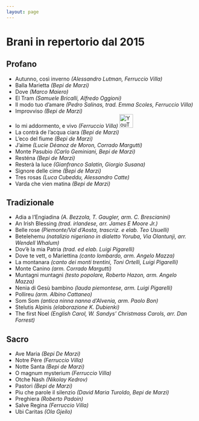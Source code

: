```yaml
---
layout: page
---
```


<p></p>

<h1>Brani in repertorio dal 2015</h1>

<h2>Profano</h2>

- Autunno, così inverno *(Alessandro Lutman, Ferruccio Villa)*
- Balla Marietta *(Bepi de Marzi)*
- Dove *(Marco Maiero)*
- El Tram *(Samuele Bricalli, Alfredo Oggioni)*
- Il modo tuo d’amare *(Pedro Salinas, trad. Emma Scoles, Ferruccio Villa)*
- Improvviso *(Bepi de Marzi)*
- Io mi addormento, e vivo *(Ferruccio Villa)* <a href="https://youtu.be/wyq35YPMo9w"><img src="https://www.corovimercate.it/assets/img/icons8-youtube-50.png" alt="YouTube" style="width:36px;height:36px;"></a>
- La contrà de l’acqua ciara *(Bepi de Marzi)*
- L’eco del fiume *(Bepi de Marzi)* 
- J’aime *(Lucie Déanoz de Moron, Corrado Margutti)* 
- Monte Pasubio *(Carlo Geminiani, Bepi de Marzi)*
- Resténa *(Bepi de Marzi)*
- Resterà la luce *(Gianfranco Salatin, Giorgio Susana)*
- Signore delle cime *(Bepi de Marzi)*
- Tres rosas *(Luca Cubeddu, Alessandro Catte)* 
- Varda che vien matina *(Bepi de Marzi)*

<h2>Tradizionale</h2>

- Adia a l’Engiadina *(A. Bezzola, T. Gaugler, arm. C. Brescianini)* 
- An Irish Blessing *(trad. irlandese, arr. James E Moore Jr.)* 
- Belle rose *(Piemonte/Val d’Aosta, trascriz. e elab. Teo Usuelli)*
- Betelehemu *(natalizio nigeriano in dialetto Yoruba, Via Olantunji, arr. Wendell Whalum)*
- Dov’è la mia Patria *(trad. ed elab. Luigi Pigarelli)*
- Dove te vett, o Mariettina *(canto lombardo, arm. Angelo Mazza)*
- La montanara *(canto dei monti trentini, Toni Ortelli, Luigi Pigarelli)*
- Monte Canino *(arm. Corrado Margutti)* 
- Muntagni muntagni *(testo popolare, Roberto Hazon, arm. Angelo Mazza)* 
- Nenia di Gesù bambino *(lauda piemontese, arm. Luigi Pigarelli)*
- Pollireu *(arm. Albino Cattaneo)*
- Som Som *(antica ninna nanna d’Alvenia, arm. Paolo Bon)* 
- Stelutis Alpinis *(elaborazione K. Dubienki)* 
- The first Noel *(English Carol, W. Sandys’ Christmass Carols, arr. Dan Forrest)*

<h2>Sacro</h2>

- Ave Maria *(Bepi De Marzi)*
- Notre Père *(Ferruccio Villa)* 
- Notte Santa *(Bepi de Marzi)*
- O magnum mysterium *(Ferruccio Villa)* 
- Otche Nash *(Nikolay Kedrov)* 
- Pastori *(Bepi de Marzi)*
- Piu che parole il silenzio *(David Maria Turoldo, Bepi de Marzi)*
- Preghiera *(Roberto Padoin)*
- Salve Regina *(Ferruccio Villa)* 
- Ubi Caritas *(Ola Gjeilo)* 

